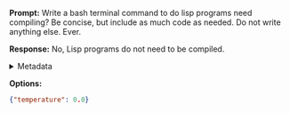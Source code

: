 **Prompt:**
Write a bash terminal command to do lisp programs need compiling? Be concise, but include as much code as needed. Do not write anything else. Ever.


**Response:**
No, Lisp programs do not need to be compiled.

<details><summary>Metadata</summary>

- Duration: 2782 ms
- Datetime: 2023-10-11T08:53:31.617984
- Model: gpt-3.5-turbo-0613

</details>

**Options:**
```json
{"temperature": 0.0}
```

